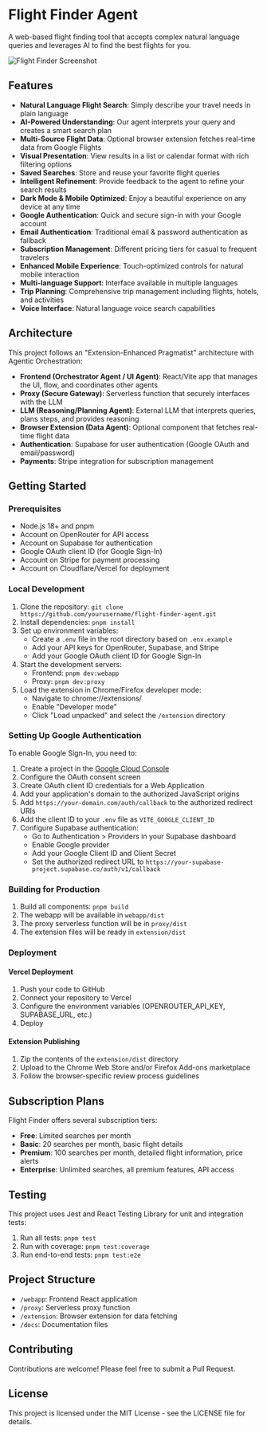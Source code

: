 # Flight Finder Agent

A web-based flight finding tool that accepts complex natural language queries and leverages AI to find the best flights for you.

![Flight Finder Screenshot](./screenshot.png)

## Features

- **Natural Language Flight Search**: Simply describe your travel needs in plain language
- **AI-Powered Understanding**: Our agent interprets your query and creates a smart search plan
- **Multi-Source Flight Data**: Optional browser extension fetches real-time data from Google Flights
- **Visual Presentation**: View results in a list or calendar format with rich filtering options
- **Saved Searches**: Store and reuse your favorite flight queries
- **Intelligent Refinement**: Provide feedback to the agent to refine your search results
- **Dark Mode & Mobile Optimized**: Enjoy a beautiful experience on any device at any time
- **Google Authentication**: Quick and secure sign-in with your Google account
- **Email Authentication**: Traditional email & password authentication as fallback
- **Subscription Management**: Different pricing tiers for casual to frequent travelers
- **Enhanced Mobile Experience**: Touch-optimized controls for natural mobile interaction
- **Multi-language Support**: Interface available in multiple languages
- **Trip Planning**: Comprehensive trip management including flights, hotels, and activities
- **Voice Interface**: Natural language voice search capabilities

## Architecture

This project follows an "Extension-Enhanced Pragmatist" architecture with Agentic Orchestration:

- **Frontend (Orchestrator Agent / UI Agent)**: React/Vite app that manages the UI, flow, and coordinates other agents
- **Proxy (Secure Gateway)**: Serverless function that securely interfaces with the LLM
- **LLM (Reasoning/Planning Agent)**: External LLM that interprets queries, plans steps, and provides reasoning
- **Browser Extension (Data Agent)**: Optional component that fetches real-time flight data
- **Authentication**: Supabase for user authentication (Google OAuth and email/password)
- **Payments**: Stripe integration for subscription management

## Getting Started

### Prerequisites

- Node.js 18+ and pnpm
- Account on OpenRouter for API access
- Account on Supabase for authentication
- Google OAuth client ID (for Google Sign-In)
- Account on Stripe for payment processing
- Account on Cloudflare/Vercel for deployment

### Local Development

1. Clone the repository: `git clone https://github.com/yourusername/flight-finder-agent.git`
2. Install dependencies: `pnpm install`
3. Set up environment variables:
   - Create a `.env` file in the root directory based on `.env.example`
   - Add your API keys for OpenRouter, Supabase, and Stripe
   - Add your Google OAuth client ID for Google Sign-In
4. Start the development servers:
   - Frontend: `pnpm dev:webapp`
   - Proxy: `pnpm dev:proxy`
5. Load the extension in Chrome/Firefox developer mode:
   - Navigate to chrome://extensions/
   - Enable "Developer mode"
   - Click "Load unpacked" and select the `/extension` directory

### Setting Up Google Authentication

To enable Google Sign-In, you need to:

1. Create a project in the [Google Cloud Console](https://console.cloud.google.com/)
2. Configure the OAuth consent screen
3. Create OAuth client ID credentials for a Web Application
4. Add your application's domain to the authorized JavaScript origins
5. Add `https://your-domain.com/auth/callback` to the authorized redirect URIs
6. Add the client ID to your `.env` file as `VITE_GOOGLE_CLIENT_ID`
7. Configure Supabase authentication:
   - Go to Authentication > Providers in your Supabase dashboard
   - Enable Google provider
   - Add your Google Client ID and Client Secret
   - Set the authorized redirect URL to `https://your-supabase-project.supabase.co/auth/v1/callback`

### Building for Production

1. Build all components: `pnpm build`
2. The webapp will be available in `webapp/dist`
3. The proxy serverless function will be in `proxy/dist`
4. The extension files will be ready in `extension/dist`

### Deployment

#### Vercel Deployment

1. Push your code to GitHub
2. Connect your repository to Vercel
3. Configure the environment variables (OPENROUTER_API_KEY, SUPABASE_URL, etc.)
4. Deploy

#### Extension Publishing

1. Zip the contents of the `extension/dist` directory
2. Upload to the Chrome Web Store and/or Firefox Add-ons marketplace
3. Follow the browser-specific review process guidelines

## Subscription Plans

Flight Finder offers several subscription tiers:

- **Free**: Limited searches per month
- **Basic**: 20 searches per month, basic flight details
- **Premium**: 100 searches per month, detailed flight information, price alerts
- **Enterprise**: Unlimited searches, all premium features, API access

## Testing

This project uses Jest and React Testing Library for unit and integration tests:

1. Run all tests: `pnpm test`
2. Run with coverage: `pnpm test:coverage`
3. Run end-to-end tests: `pnpm test:e2e`

## Project Structure

- `/webapp`: Frontend React application
- `/proxy`: Serverless proxy function
- `/extension`: Browser extension for data fetching
- `/docs`: Documentation files

## Contributing

Contributions are welcome! Please feel free to submit a Pull Request.

## License

This project is licensed under the MIT License - see the LICENSE file for details.